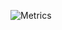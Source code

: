 ![Metrics](https://beta-metrics.lecoq.io/Sitoi?template=classic&base.hireable=true&repositories.forks=true&isocalendar=1&languages=1&stargazers=1&lines=1&followup=1&people=1&topics=1&calendar=1&achievements=1&traffic=1&introduction=1&pagespeed=1&base=header%2C%20activity%2C%20community%2C%20repositories%2C%20metadata&base.indepth=false&base.hireable=true&base.skip=false&isocalendar=false&isocalendar.duration=full-year&languages=false&languages.limit=8&languages.threshold=0%25&languages.other=false&languages.colors=github&languages.sections=most-used&languages.indepth=false&languages.analysis.timeout=15&languages.analysis.timeout.repositories=7.5&languages.categories=markup%2C%20programming&languages.recent.categories=markup%2C%20programming&languages.recent.load=300&languages.recent.days=14&stargazers=false&stargazers.days=14&stargazers.charts=true&stargazers.charts.type=classic&stargazers.worldmap=false&stargazers.worldmap.sample=0&lines=false&lines.sections=base&lines.repositories.limit=4&lines.history.limit=1&topics=false&topics.mode=icons&topics.sort=stars&topics.limit=52&followup=false&followup.sections=repositories&followup.indepth=false&followup.archived=true&people=false&people.limit=48&people.identicons=true&people.identicons.hide=false&people.size=28&people.types=followers%2C%20following&people.shuffle=true&calendar=false&calendar.limit=99&achievements=false&achievements.threshold=C&achievements.secrets=true&achievements.display=compact&achievements.limit=0&traffic=false&introduction=false&introduction.title=true&pagespeed=false&pagespeed.url=https%3A%2F%2Fsitoi.cn&pagespeed.detailed=false&pagespeed.screenshot=false&pagespeed.pwa=false&config.timezone=Asia%2FShanghai&config.octicon=true&config.display=large)
